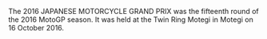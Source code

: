 The 2016 JAPANESE MOTORCYCLE GRAND PRIX was the fifteenth round of the 2016 MotoGP season. It was held at the Twin Ring Motegi in Motegi on 16 October 2016.
